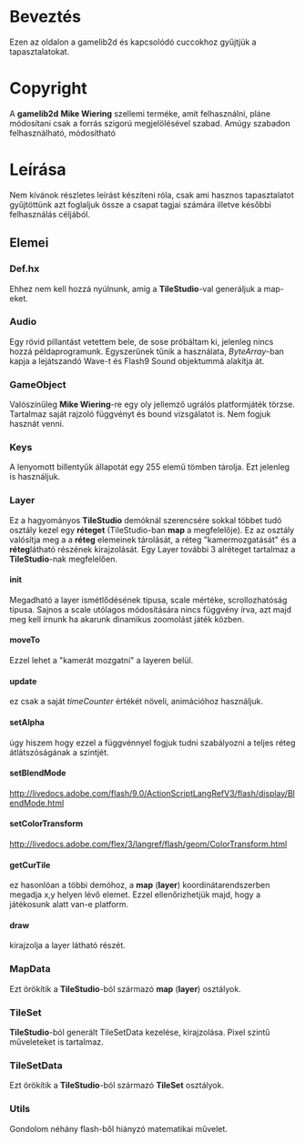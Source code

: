 # Beveztés #

Ezen az oldalon a gamelib2d és kapcsolódó cuccokhoz gyűjtjük a tapasztalatokat.

# Copyright #

A **gamelib2d** **Mike Wiering** szellemi terméke, amit felhasználni, pláne módosítani csak a forrás szigorú megjelölésével szabad. Amúgy szabadon felhasználható, módosítható

# Leírása #

Nem kívánok részletes leírást készíteni róla, csak ami hasznos tapasztalatot gyűjtöttünk azt foglaljuk össze a csapat tagjai számára illetve későbbi felhasználás céljából.

## Elemei ##

### Def.hx ###

Ehhez nem kell hozzá nyúlnunk, amíg a **TileStudio**-val generáljuk a map-eket.

### Audio ###

Egy rövid pillantást vetettem bele, de sose próbáltam ki, jelenleg nincs hozzá példaprogramunk. Egyszerűnek tűnik a használata, _ByteArray_-ban kapja a lejátszandó Wave-t és Flash9 Sound objektummá alakítja át.

### GameObject ###

Valószínűleg **Mike Wiering**-re egy oly jellemző ugrálós platformjáték törzse. Tartalmaz saját rajzoló függvényt és bound vizsgálatot is. Nem fogjuk hasznát venni.

### Keys ###

A lenyomott billentyűk állapotát egy 255 elemű tömben tárolja. Ezt jelenleg is használjuk.

### Layer ###

Ez a hagyományos **TileStudio** demóknál szerencsére sokkal többet tudó osztály kezel egy **réteget** (TileStudio-ban **map** a megfelelője). Ez az osztály valósítja meg a a **réteg** elemeinek tárolását, a réteg "kamermozgatását" és a **réteg**látható részének kirajzolását.
Egy Layer további 3 alréteget tartalmaz a **TileStudio**-nak megfelelően.

#### init ####

Megadható a layer ismétlődésének típusa, scale mértéke, scrollozhatóság típusa.
Sajnos a scale utólagos módosítására nincs függvény írva, azt majd meg kell írnunk ha akarunk dinamikus zoomolást játék közben.

#### moveTo ####

Ezzel lehet a "kamerát mozgatni" a layeren belül.

#### update ####

ez csak a saját _timeCounter_ értékét növeli, animációhoz használjuk.

#### setAlpha ####

úgy hiszem hogy ezzel a függvénnyel fogjuk tudni szabályozni a teljes réteg átlátszóságának a szintjét.

#### setBlendMode ####

http://livedocs.adobe.com/flash/9.0/ActionScriptLangRefV3/flash/display/BlendMode.html

#### setColorTransform ####

http://livedocs.adobe.com/flex/3/langref/flash/geom/ColorTransform.html

#### getCurTile ####

ez hasonlóan a többi demóhoz, a **map** (**layer**) koordinátarendszerben megadja x,y helyen lévő elemet. Ezzel ellenőrizhetjük majd, hogy a játékosunk alatt van-e platform.

#### draw ####

kirajzolja a layer látható részét.

### MapData ###

Ezt örökítik a **TileStudio**-ból származó **map** (**layer**) osztályok.

### TileSet ###

**TileStudio**-ból generált TileSetData kezelése, kirajzolása. Pixel szintű műveleteket is tartalmaz.

### TileSetData ###

Ezt örökítik a **TileStudio**-ból származó **TileSet** osztályok.

### Utils ###

Gondolom néhány flash-ből hiányzó matematikai művelet.